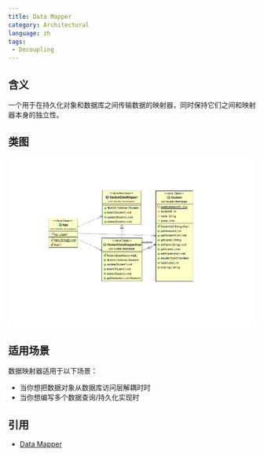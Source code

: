 ```yaml
---
title: Data Mapper
category: Architectural
language: zh
tags:
 - Decoupling
---
```


## 含义
一个用于在持久化对象和数据库之间传输数据的映射器，同时保持它们之间和映射器本身的独立性。

## 类图
![alt text](etc/data-mapper.png "Data Mapper")

## 适用场景
数据映射器适用于以下场景：

* 当你想把数据对象从数据库访问层解耦时时
* 当你想编写多个数据查询/持久化实现时

## 引用

* [Data Mapper](http://richard.jp.leguen.ca/tutoring/soen343-f2010/tutorials/implementing-data-mapper/)